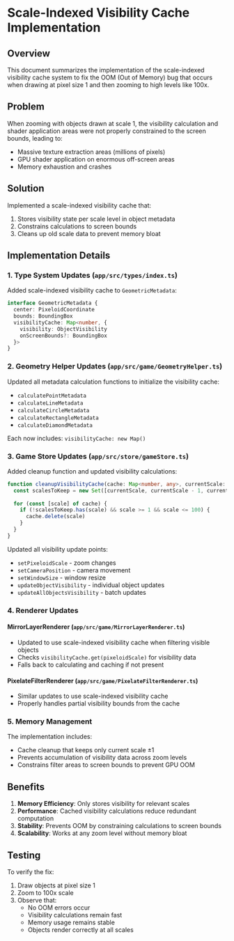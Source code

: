 # Scale-Indexed Visibility Cache Implementation

## Overview

This document summarizes the implementation of the scale-indexed visibility cache system to fix the OOM (Out of Memory) bug that occurs when drawing at pixel size 1 and then zooming to high levels like 100x.

## Problem

When zooming with objects drawn at scale 1, the visibility calculation and shader application areas were not properly constrained to the screen bounds, leading to:
- Massive texture extraction areas (millions of pixels)
- GPU shader application on enormous off-screen areas
- Memory exhaustion and crashes

## Solution

Implemented a scale-indexed visibility cache that:
1. Stores visibility state per scale level in object metadata
2. Constrains calculations to screen bounds
3. Cleans up old scale data to prevent memory bloat

## Implementation Details

### 1. Type System Updates (`app/src/types/index.ts`)

Added scale-indexed visibility cache to `GeometricMetadata`:

```typescript
interface GeometricMetadata {
  center: PixeloidCoordinate
  bounds: BoundingBox
  visibilityCache: Map<number, {
    visibility: ObjectVisibility
    onScreenBounds?: BoundingBox
  }>
}
```

### 2. Geometry Helper Updates (`app/src/game/GeometryHelper.ts`)

Updated all metadata calculation functions to initialize the visibility cache:
- `calculatePointMetadata`
- `calculateLineMetadata`
- `calculateCircleMetadata`
- `calculateRectangleMetadata`
- `calculateDiamondMetadata`

Each now includes: `visibilityCache: new Map()`

### 3. Game Store Updates (`app/src/store/gameStore.ts`)

Added cleanup function and updated visibility calculations:

```typescript
function cleanupVisibilityCache(cache: Map<number, any>, currentScale: number): void {
  const scalesToKeep = new Set([currentScale, currentScale - 1, currentScale + 1])
  
  for (const [scale] of cache) {
    if (!scalesToKeep.has(scale) && scale >= 1 && scale <= 100) {
      cache.delete(scale)
    }
  }
}
```

Updated all visibility update points:
- `setPixeloidScale` - zoom changes
- `setCameraPosition` - camera movement
- `setWindowSize` - window resize
- `updateObjectVisibility` - individual object updates
- `updateAllObjectsVisibility` - batch updates

### 4. Renderer Updates

#### MirrorLayerRenderer (`app/src/game/MirrorLayerRenderer.ts`)
- Updated to use scale-indexed visibility cache when filtering visible objects
- Checks `visibilityCache.get(pixeloidScale)` for visibility data
- Falls back to calculating and caching if not present

#### PixelateFilterRenderer (`app/src/game/PixelateFilterRenderer.ts`)
- Similar updates to use scale-indexed visibility cache
- Properly handles partial visibility bounds from the cache

### 5. Memory Management

The implementation includes:
- Cache cleanup that keeps only current scale ±1
- Prevents accumulation of visibility data across zoom levels
- Constrains filter areas to screen bounds to prevent GPU OOM

## Benefits

1. **Memory Efficiency**: Only stores visibility for relevant scales
2. **Performance**: Cached visibility calculations reduce redundant computation
3. **Stability**: Prevents OOM by constraining calculations to screen bounds
4. **Scalability**: Works at any zoom level without memory bloat

## Testing

To verify the fix:
1. Draw objects at pixel size 1
2. Zoom to 100x scale
3. Observe that:
   - No OOM errors occur
   - Visibility calculations remain fast
   - Memory usage remains stable
   - Objects render correctly at all scales